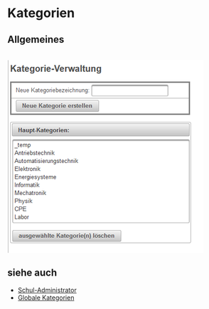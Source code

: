 # Kategorien
##  Allgemeines 
<br>![ClipCapIt-190128-120732.PNG](ClipCapIt-190128-120732.PNG)



##  siehe auch 
* [Schul-Administrator](../Schul-Administrator/index.md)
* [Globale Kategorien](../GlobaleKategorien/index.md)

